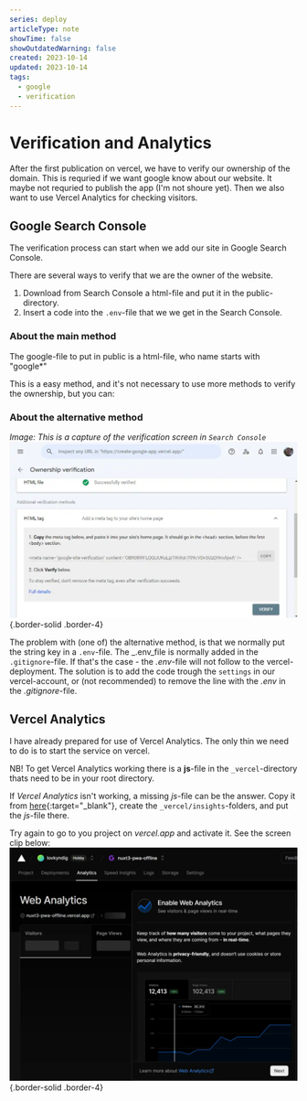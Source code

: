 ```yaml
---
series: deploy
articleType: note
showTime: false
showOutdatedWarning: false
created: 2023-10-14
updated: 2023-10-14
tags:
  - google
  - verification
---
```


# Verification and Analytics
After the first publication on vercel, we have to verify our ownership of the domain. This is requried if we want google know about our website. It maybe not requried to publish the app (I'm not shoure yet). Then we also want to use Vercel Analytics for checking visitors.
 
## Google Search Console
The verification process can start when we add our site in Google Search Console.  

There are several ways to verify that we are the owner of the website.
1. Download from Search Console a html-file and put it in the public-directory.
2. Insert a code into the `.env`-file that we we get in the Search Console.

### About the main method
The google-file to put in public is a html-file, who name starts with "google*"

This is a easy method, and it's not necessary to use more methods to verify the ownership, but you can:

### About the alternative method
_Image: This is a capture of the verification screen in `Search Console`_
![Capture of the second verification method in Google Search Console.](./verification-picture.webp "Capture of the second verification method in Google Search Console."){.border-solid .border-4}

The problem with (one of) the alternative method, is that we normally put the string key in a `.env`-file. The _.env_file is normally added in the `.gitignore`-file. If that's the case - the _.env_-file will not follow to the vercel-deployment. The solution is to add the code trough the `settings` in our vercel-account, or (not recommended) to remove the line with the _.env_ in the _.gitignore_-file.

## Vercel Analytics
I have already prepared for use of Vercel Analytics. The only thin we need to do is to start the service on vercel.

NB! To get Vercel Analytics working there is a **js**-file in the `_vercel`-directory thats need to be in your root directory.

If _Vercel Analytics_ isn't working, a missing _js_-file can be the answer. Copy it from [here](https://github.com/lovkyndig/create-google-app/blob/main/_vercel/insights/script.js){:target="_blank"}, create the `_vercel/insights`-folders, and put the _js_-file there.

Try again to go to you project on _vercel.app_ and activate it. See the screen clip below:
![Screen clip about how to activate Vercel Analytics](./vercel-analytics.webp "Screen clip about how to activate Vercel Analytics"){.border-solid .border-4}

<!-- 
Made by laywer Kyrie Eleison 2023.
-->